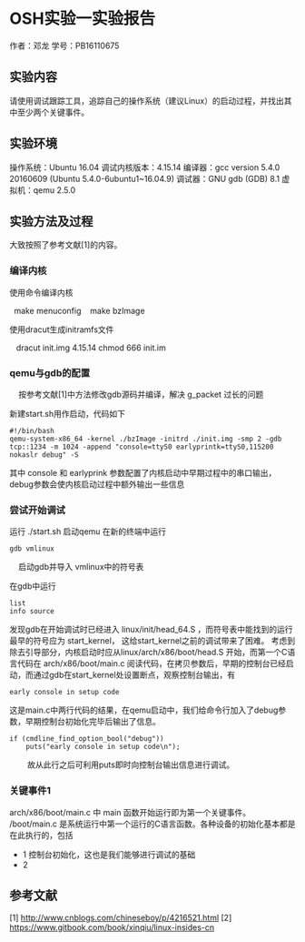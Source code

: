 # OSH实验一实验报告

作者：邓龙 学号：PB16110675

## 实验内容
请使用调试跟踪工具，追踪自己的操作系统（建议Linux）的启动过程，并找出其中至少两个关键事件。

## 实验环境
操作系统：Ubuntu 16.04
调试内核版本：4.15.14
编译器：gcc version 5.4.0 20160609 (Ubuntu 5.4.0-6ubuntu1~16.04.9)
调试器：GNU gdb (GDB) 8.1
虚拟机：qemu 2.5.0

## 实验方法及过程

大致按照了参考文献[1]的内容。

### 编译内核

使用命令编译内核

    make menuconfig
    <save>
    make bzImage

使用dracut生成initramfs文件

    dracut init.img 4.15.14
    chmod 666 init.im

### qemu与gdb的配置
    
按参考文献[1]中方法修改gdb源码并编译，解决 g_packet 过长的问题

新建start.sh用作启动，代码如下

    #!/bin/bash
    qemu-system-x86_64 -kernel ./bzImage -initrd ./init.img -smp 2 -gdb tcp::1234 -m 1024 -append "console=ttyS0 earlyprintk=ttyS0,115200 nokaslr debug" -S

其中 console 和 earlyprink 参数配置了内核启动中早期过程中的串口输出，debug参数会使内核启动过程中额外输出一些信息

### 尝试开始调试

运行 ./start.sh 启动qemu
在新的终端中运行

    gdb vmlinux
    
启动gdb并导入 vmlinux中的符号表

在gdb中运行

    list
    info source
    
发现gdb在开始调试时已经进入 linux/init/head_64.S ，而符号表中能找到的运行最早的符号应为 start_kernel， 这给start_kernel之前的调试带来了困难。
考虑到除去引导部分，内核启动时应从linux/arch/x86/boot/head.S 开始，而第一个C语言代码在 arch/x86/boot/main.c 阅读代码，在拷贝参数后，早期的控制台已经启动，而通过gdb在start_kernel处设置断点，观察控制台输出，有

    early console in setup code

这是main.c中两行代码的结果，在qemu启动中，我们给命令行加入了debug参数，早期控制台初始化完毕后输出了信息。

    if (cmdline_find_option_bool("debug"))
        puts("early console in setup code\n");
        
故从此行之后可利用puts即时向控制台输出信息进行调试。

### 关键事件1

arch/x86/boot/main.c 中 main 函数开始运行即为第一个关键事件。
/boot/main.c 是系统运行中第一个运行的C语言函数。各种设备的初始化基本都是在此执行的，包括

* 1 控制台初始化，这也是我们能够进行调试的基础
* 2 


## 参考文献

[1]  http://www.cnblogs.com/chineseboy/p/4216521.html 
[2]  https://www.gitbook.com/book/xinqiu/linux-insides-cn
